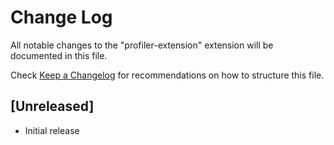 # Change Log

All notable changes to the "profiler-extension" extension will be documented in this file.

Check [Keep a Changelog](http://keepachangelog.com/) for recommendations on how to structure this file.

## [Unreleased]

- Initial release